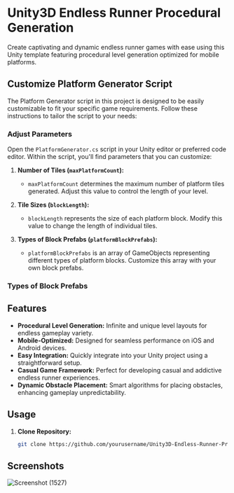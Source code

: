# Unity3D Endless Runner Procedural Generation

Create captivating and dynamic endless runner games with ease using this Unity template featuring procedural level generation optimized for mobile platforms.

## Customize Platform Generator Script

The Platform Generator script in this project is designed to be easily customizable to fit your specific game requirements. Follow these instructions to tailor the script to your needs:

### Adjust Parameters

Open the `PlatformGenerator.cs` script in your Unity editor or preferred code editor. Within the script, you'll find parameters that you can customize:

1. **Number of Tiles (`maxPlatformCount`):**
   - `maxPlatformCount` determines the maximum number of platform tiles generated. Adjust this value to control the length of your level.

2. **Tile Sizes (`blockLength`):**
   - `blockLength` represents the size of each platform block. Modify this value to change the length of individual tiles.

3. **Types of Block Prefabs (`platformBlockPrefabs`):**
   - `platformBlockPrefabs` is an array of GameObjects representing different types of platform blocks. Customize this array with your own block prefabs.

### Types of Block Prefabs

## Features

- **Procedural Level Generation:** Infinite and unique level layouts for endless gameplay variety.
- **Mobile-Optimized:** Designed for seamless performance on iOS and Android devices.
- **Easy Integration:** Quickly integrate into your Unity project using a straightforward setup.
- **Casual Game Framework:** Perfect for developing casual and addictive endless runner experiences.
- **Dynamic Obstacle Placement:** Smart algorithms for placing obstacles, enhancing gameplay unpredictability.

## Usage

1. **Clone Repository:**
   ```bash
   git clone https://github.com/yourusername/Unity3D-Endless-Runner-Procedural-Generation.git
## Screenshots

![Screenshot (1527)](https://github.com/striderzz/Unity-Endless-Runner-Procedural-Generation/assets/72110940/c1597994-0606-44f0-ab25-6ccd046261c2)
